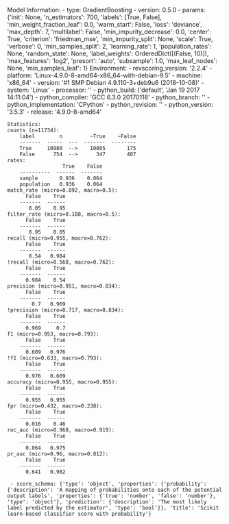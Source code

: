 Model Information:
	 - type: GradientBoosting
	 - version: 0.5.0
	 - params: {'init': None, 'n_estimators': 700, 'labels': [True, False], 'min_weight_fraction_leaf': 0.0, 'warm_start': False, 'loss': 'deviance', 'max_depth': 7, 'multilabel': False, 'min_impurity_decrease': 0.0, 'center': True, 'criterion': 'friedman_mse', 'min_impurity_split': None, 'scale': True, 'verbose': 0, 'min_samples_split': 2, 'learning_rate': 1, 'population_rates': None, 'random_state': None, 'label_weights': OrderedDict([(False, 10)]), 'max_features': 'log2', 'presort': 'auto', 'subsample': 1.0, 'max_leaf_nodes': None, 'min_samples_leaf': 1}
	Environment:
	 - revscoring_version: '2.2.4'
	 - platform: 'Linux-4.9.0-8-amd64-x86_64-with-debian-9.5'
	 - machine: 'x86_64'
	 - version: '#1 SMP Debian 4.9.110-3+deb9u6 (2018-10-08)'
	 - system: 'Linux'
	 - processor: ''
	 - python_build: ('default', 'Jan 19 2017 14:11:04')
	 - python_compiler: 'GCC 6.3.0 20170118'
	 - python_branch: ''
	 - python_implementation: 'CPython'
	 - python_revision: ''
	 - python_version: '3.5.3'
	 - release: '4.9.0-8-amd64'
	
	Statistics:
	counts (n=11734):
		label        n         ~True    ~False
		-------  -----  ---  -------  --------
		True     10980  -->    10805       175
		False      754  -->      347       407
	rates:
		              True    False
		----------  ------  -------
		sample       0.936    0.064
		population   0.936    0.064
	match_rate (micro=0.892, macro=0.5):
		  False    True
		-------  ------
		   0.05    0.95
	filter_rate (micro=0.108, macro=0.5):
		  False    True
		-------  ------
		   0.95    0.05
	recall (micro=0.955, macro=0.762):
		  False    True
		-------  ------
		   0.54   0.984
	!recall (micro=0.568, macro=0.762):
		  False    True
		-------  ------
		  0.984    0.54
	precision (micro=0.951, macro=0.834):
		  False    True
		-------  ------
		    0.7   0.969
	!precision (micro=0.717, macro=0.834):
		  False    True
		-------  ------
		  0.969     0.7
	f1 (micro=0.953, macro=0.793):
		  False    True
		-------  ------
		  0.609   0.976
	!f1 (micro=0.633, macro=0.793):
		  False    True
		-------  ------
		  0.976   0.609
	accuracy (micro=0.955, macro=0.955):
		  False    True
		-------  ------
		  0.955   0.955
	fpr (micro=0.432, macro=0.238):
		  False    True
		-------  ------
		  0.016    0.46
	roc_auc (micro=0.968, macro=0.919):
		  False    True
		-------  ------
		  0.864   0.975
	pr_auc (micro=0.96, macro=0.812):
		  False    True
		-------  ------
		  0.641   0.982
	
	 - score_schema: {'type': 'object', 'properties': {'probability': {'description': 'A mapping of probabilities onto each of the potential output labels', 'properties': {'true': 'number', 'false': 'number'}, 'type': 'object'}, 'prediction': {'description': 'The most likely label predicted by the estimator', 'type': 'bool'}}, 'title': 'Scikit learn-based classifier score with probability'}

